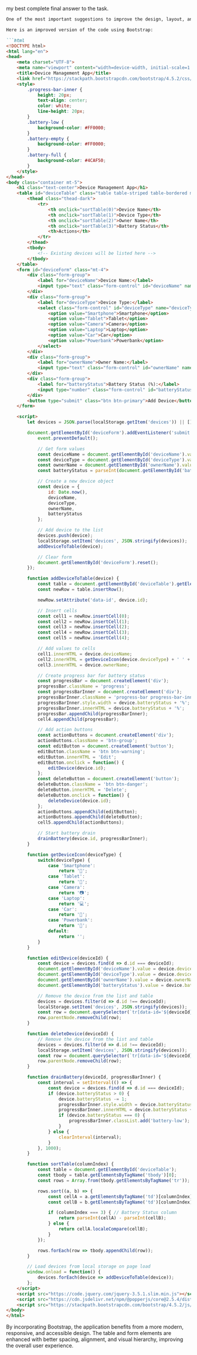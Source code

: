my best complete final answer to the task.

```markdown
One of the most important suggestions to improve the design, layout, and usability of the given code is to enhance the visual hierarchy and accessibility of the table and form elements. This can be achieved by using a more modern and visually appealing CSS framework like Bootstrap. Bootstrap provides pre-defined classes and components that can make the UI more consistent, responsive, and accessible.

Here is an improved version of the code using Bootstrap:

```html
<!DOCTYPE html>
<html lang="en">
<head>
    <meta charset="UTF-8">
    <meta name="viewport" content="width=device-width, initial-scale=1.0">
    <title>Device Management App</title>
    <link href="https://stackpath.bootstrapcdn.com/bootstrap/4.5.2/css/bootstrap.min.css" rel="stylesheet">
    <style>
        .progress-bar-inner {
            height: 20px;
            text-align: center;
            color: white;
            line-height: 20px;
        }
        .battery-low {
            background-color: #FF0000;
        }
        .battery-empty {
            background-color: #FF0000;
        }
        .battery-full {
            background-color: #4CAF50;
        }
    </style>
</head>
<body class="container mt-5">
    <h1 class="text-center">Device Management App</h1>
    <table id="deviceTable" class="table table-striped table-bordered mt-4">
        <thead class="thead-dark">
            <tr>
                <th onclick="sortTable(0)">Device Name</th>
                <th onclick="sortTable(1)">Device Type</th>
                <th onclick="sortTable(2)">Owner Name</th>
                <th onclick="sortTable(3)">Battery Status</th>
                <th>Actions</th>
            </tr>
        </thead>
        <tbody>
            <!-- Existing devices will be listed here -->
        </tbody>
    </table>
    <form id="deviceForm" class="mt-4">
        <div class="form-group">
            <label for="deviceName">Device Name:</label>
            <input type="text" class="form-control" id="deviceName" name="deviceName" required>
        </div>
        <div class="form-group">
            <label for="deviceType">Device Type:</label>
            <select class="form-control" id="deviceType" name="deviceType" required>
                <option value="Smartphone">Smartphone</option>
                <option value="Tablet">Tablet</option>
                <option value="Camera">Camera</option>
                <option value="Laptop">Laptop</option>
                <option value="Car">Car</option>
                <option value="Powerbank">Powerbank</option>
            </select>
        </div>
        <div class="form-group">
            <label for="ownerName">Owner Name:</label>
            <input type="text" class="form-control" id="ownerName" name="ownerName" required>
        </div>
        <div class="form-group">
            <label for="batteryStatus">Battery Status (%):</label>
            <input type="number" class="form-control" id="batteryStatus" name="batteryStatus" min="0" max="100" required>
        </div>
        <button type="submit" class="btn btn-primary">Add Device</button>
    </form>

    <script>
        let devices = JSON.parse(localStorage.getItem('devices')) || [];

        document.getElementById('deviceForm').addEventListener('submit', function(event) {
            event.preventDefault();

            // Get form values
            const deviceName = document.getElementById('deviceName').value;
            const deviceType = document.getElementById('deviceType').value;
            const ownerName = document.getElementById('ownerName').value;
            const batteryStatus = parseInt(document.getElementById('batteryStatus').value);

            // Create a new device object
            const device = {
                id: Date.now(),
                deviceName,
                deviceType,
                ownerName,
                batteryStatus
            };

            // Add device to the list
            devices.push(device);
            localStorage.setItem('devices', JSON.stringify(devices));
            addDeviceToTable(device);

            // Clear form
            document.getElementById('deviceForm').reset();
        });

        function addDeviceToTable(device) {
            const table = document.getElementById('deviceTable').getElementsByTagName('tbody')[0];
            const newRow = table.insertRow();

            newRow.setAttribute('data-id', device.id);

            // Insert cells
            const cell1 = newRow.insertCell(0);
            const cell2 = newRow.insertCell(1);
            const cell3 = newRow.insertCell(2);
            const cell4 = newRow.insertCell(3);
            const cell5 = newRow.insertCell(4);

            // Add values to cells
            cell1.innerHTML = device.deviceName;
            cell2.innerHTML = getDeviceIcon(device.deviceType) + ' ' + device.deviceType;
            cell3.innerHTML = device.ownerName;

            // Create progress bar for battery status
            const progressBar = document.createElement('div');
            progressBar.className = 'progress';
            const progressBarInner = document.createElement('div');
            progressBarInner.className = 'progress-bar progress-bar-inner';
            progressBarInner.style.width = device.batteryStatus + '%';
            progressBarInner.innerHTML = device.batteryStatus + '%';
            progressBar.appendChild(progressBarInner);
            cell4.appendChild(progressBar);

            // Add action buttons
            const actionButtons = document.createElement('div');
            actionButtons.className = 'btn-group';
            const editButton = document.createElement('button');
            editButton.className = 'btn btn-warning';
            editButton.innerHTML = 'Edit';
            editButton.onclick = function() {
                editDevice(device.id);
            };
            const deleteButton = document.createElement('button');
            deleteButton.className = 'btn btn-danger';
            deleteButton.innerHTML = 'Delete';
            deleteButton.onclick = function() {
                deleteDevice(device.id);
            };
            actionButtons.appendChild(editButton);
            actionButtons.appendChild(deleteButton);
            cell5.appendChild(actionButtons);

            // Start battery drain
            drainBattery(device.id, progressBarInner);
        }

        function getDeviceIcon(deviceType) {
            switch(deviceType) {
                case 'Smartphone':
                    return '📱';
                case 'Tablet':
                    return '📱';
                case 'Camera':
                    return '📷';
                case 'Laptop':
                    return '💻';
                case 'Car':
                    return '🚗';
                case 'Powerbank':
                    return '🔋';
                default:
                    return '';
            }
        }

        function editDevice(deviceId) {
            const device = devices.find(d => d.id === deviceId);
            document.getElementById('deviceName').value = device.deviceName;
            document.getElementById('deviceType').value = device.deviceType;
            document.getElementById('ownerName').value = device.ownerName;
            document.getElementById('batteryStatus').value = device.batteryStatus;

            // Remove the device from the list and table
            devices = devices.filter(d => d.id !== deviceId);
            localStorage.setItem('devices', JSON.stringify(devices));
            const row = document.querySelector(`tr[data-id='${deviceId}']`);
            row.parentNode.removeChild(row);
        }

        function deleteDevice(deviceId) {
            // Remove the device from the list and table
            devices = devices.filter(d => d.id !== deviceId);
            localStorage.setItem('devices', JSON.stringify(devices));
            const row = document.querySelector(`tr[data-id='${deviceId}']`);
            row.parentNode.removeChild(row);
        }

        function drainBattery(deviceId, progressBarInner) {
            const interval = setInterval(() => {
                const device = devices.find(d => d.id === deviceId);
                if (device.batteryStatus > 0) {
                    device.batteryStatus -= 1;
                    progressBarInner.style.width = device.batteryStatus + '%';
                    progressBarInner.innerHTML = device.batteryStatus + '%';
                    if (device.batteryStatus === 0) {
                        progressBarInner.classList.add('battery-low');
                    }
                } else {
                    clearInterval(interval);
                }
            }, 1000);
        }

        function sortTable(columnIndex) {
            const table = document.getElementById('deviceTable');
            const tbody = table.getElementsByTagName('tbody')[0];
            const rows = Array.from(tbody.getElementsByTagName('tr'));

            rows.sort((a, b) => {
                const cellA = a.getElementsByTagName('td')[columnIndex].innerText;
                const cellB = b.getElementsByTagName('td')[columnIndex].innerText;

                if (columnIndex === 3) { // Battery Status column
                    return parseInt(cellA) - parseInt(cellB);
                } else {
                    return cellA.localeCompare(cellB);
                }
            });

            rows.forEach(row => tbody.appendChild(row));
        }

        // Load devices from local storage on page load
        window.onload = function() {
            devices.forEach(device => addDeviceToTable(device));
        };
    </script>
    <script src="https://code.jquery.com/jquery-3.5.1.slim.min.js"></script>
    <script src="https://cdn.jsdelivr.net/npm/@popperjs/core@2.5.4/dist/umd/popper.min.js"></script>
    <script src="https://stackpath.bootstrapcdn.com/bootstrap/4.5.2/js/bootstrap.min.js"></script>
</body>
</html>
```

By incorporating Bootstrap, the application benefits from a more modern, responsive, and accessible design. The table and form elements are enhanced with better spacing, alignment, and visual hierarchy, improving the overall user experience.
```